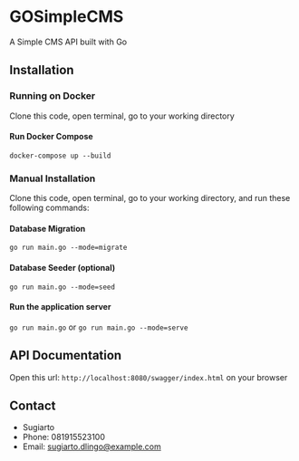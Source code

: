 # GOSimpleCMS
A Simple CMS API built with Go

## Installation

### Running on Docker
Clone this code, open terminal, go to your working directory
#### Run Docker Compose
`docker-compose up --build`
### Manual Installation
Clone this code, open terminal, go to your working directory, and run these following commands:
#### Database Migration
`go run main.go --mode=migrate`
#### Database Seeder (optional)
`go run main.go --mode=seed`
#### Run the application server
`go run main.go` or `go run main.go --mode=serve`

## API Documentation
Open this url: `http://localhost:8080/swagger/index.html` on your browser

## Contact
- Sugiarto
- Phone: 081915523100
- Email: sugiarto.dlingo@example.com